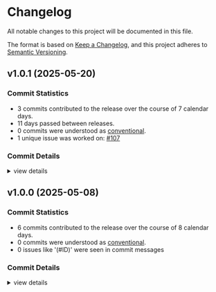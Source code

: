 # Changelog

All notable changes to this project will be documented in this file.

The format is based on [Keep a Changelog](https://keepachangelog.com/en/1.0.0/),
and this project adheres to [Semantic Versioning](https://semver.org/spec/v2.0.0.html).

## v1.0.1 (2025-05-20)

### Commit Statistics

<csr-read-only-do-not-edit/>

 - 3 commits contributed to the release over the course of 7 calendar days.
 - 11 days passed between releases.
 - 0 commits were understood as [conventional](https://www.conventionalcommits.org).
 - 1 unique issue was worked on: [#107](https://github.com/fonttools/fontspector/issues/107)

### Commit Details

<csr-read-only-do-not-edit/>

<details><summary>view details</summary>

 * **[#107](https://github.com/fonttools/fontspector/issues/107)**
    - Move to fontations crate ([`da2830b`](https://github.com/fonttools/fontspector/commit/da2830ba694bf3379142a81dad043031e1c39f35))
 * **Uncategorized**
    - Changelog ([`e9b952d`](https://github.com/fonttools/fontspector/commit/e9b952dc63eab2092f7bad436968427cd7778e88))
    - Release fontspector-profile-iso15008 v1.0.1 ([`2e2d557`](https://github.com/fonttools/fontspector/commit/2e2d557d985d48b73e401885ff72b8e28700de08))
</details>

## v1.0.0 (2025-05-08)

### Commit Statistics

<csr-read-only-do-not-edit/>

 - 6 commits contributed to the release over the course of 8 calendar days.
 - 0 commits were understood as [conventional](https://www.conventionalcommits.org).
 - 0 issues like '(#ID)' were seen in commit messages

### Commit Details

<csr-read-only-do-not-edit/>

<details><summary>view details</summary>

 * **Uncategorized**
    - Merge pull request #102 from fonttools/release-prep ([`e5435f4`](https://github.com/fonttools/fontspector/commit/e5435f4ab282338ccc818daca8dacf543de27022))
    - Update metadata for release ([`ab12ddc`](https://github.com/fonttools/fontspector/commit/ab12ddc6e29e3700620aa84351f96cc478967947))
    - Prep for 1.0.0 release ([`c1ef822`](https://github.com/fonttools/fontspector/commit/c1ef822c860b8dd53b363c9b69201981c75f757c))
    - Merge pull request #100 from fonttools/iso15008 ([`c42f3f8`](https://github.com/fonttools/fontspector/commit/c42f3f8d0dfdbe97d9fa78342e135de0911d97fc))
    - Bake it in ([`8372ea1`](https://github.com/fonttools/fontspector/commit/8372ea194eb3a21fb074e415e2eab0e8f0d721b0))
    - Add ISO15008 profile ([`1772d5e`](https://github.com/fonttools/fontspector/commit/1772d5eaf24e6ce1f96b537446f15610d259875f))
</details>

